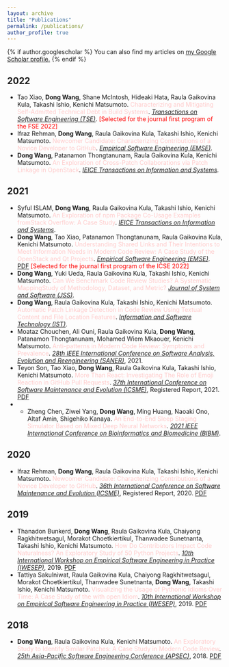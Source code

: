 ```yaml
---
layout: archive
title: "Publications"
permalink: /publications/
author_profile: true
---
```


{% if author.googlescholar %}
  You can also find my articles on <u><a href="{{author.googlescholar}}">my Google Scholar profile</a>.</u>
{% endif %}
## 2022
* Tao Xiao, **Dong Wang**, Shane McIntosh, Hideaki Hata, Raula Gaikovina Kula, Takashi Ishio, Kenichi Matsumoto. <span style="color:#FFCACA">Characterizing and Mitigating Self-Admitted Technical Debt in Build Systems</span>. <span style="text-decoration:underline;font-style: italic">Transactions on Software Engineering (TSE)</span>.  <span style="color:red">[Selected for the journal first program of the FSE 2022]</span>  
* Ifraz Rehman, **Dong Wang**, Raula Gaikovina Kula, Takashi Ishio, Kenichi Matsumoto. <span style="color:#FFCACA">Newcomer Candidate: Characterizing Contributions of a Novice Developer to GitHub</span>. <span style="text-decoration:underline;font-style: italic">Empirical Software Engineering (EMSE)</span>. 
* **Dong Wang**, Patanamon Thongtanunam, Raula Gaikovina Kula, Kenichi Matsumoto. <span style="color:#FFCACA">An Exploration of Cross-Patch Collaborations via Patch Linkage in OpenStack</span>. <span style="text-decoration:underline;font-style: italic">IEICE Transactions on Information and Systems</span>.
## 2021
* Syful ISLAM, **Dong Wang**, Raula Gaikovina Kula, Takashi Ishio, Kenichi Matsumoto. <span style="color:#FFCACA">An Exploration of npm Package Co-Usage Examples fromStack Overflow: A Case Study</span>. <span style="text-decoration:underline;font-style: italic">IEICE Transactions on Information and Systems</span>.
* **Dong Wang**, Tao Xiao, Patanamon Thongtanunam, Raula Gaikovina Kula, Kenichi Matsumoto. <span style="color:#FFCACA">Understanding Shared Links and Their Intentions to Meet Information Needs in Modern Code Review: A Case Study of the OpenStack and Qt Projects</span>. <span style="text-decoration:underline;font-style: italic">Empirical Software Engineering (EMSE)</span>. [PDF](https://link.springer.com/article/10.1007/s10664-021-09997-x) <span style="color:red">[Selected for the journal first program of the ICSE 2022]</span> 
* **Dong Wang**, Yuki Ueda, Raula Gaikovina Kula, Takashi Ishio, Kenichi Matsumoto. <span style="color:#FFCACA">Can We Benchmark Code Review Studies? A Systematic MappingStudy of Methodology, Dataset, and Metric?</span> <span style="text-decoration:underline;font-style: italic">Journal of System and Software (JSS)</span>. 
* **Dong Wang**, Raula Gaikovina Kula, Takashi Ishio, Kenichi Matsumoto. <span style="color:#FFCACA">Automatic Patch Linkage Detection in Code Review Using Textual Content and File Location Features</span>. <span style="text-decoration:underline;font-style: italic">Information and Software Technology (IST)</span>.
* Moataz Chouchen, Ali Ouni, Raula Gaikovina Kula, **Dong Wang**, Patanamon Thongtanunam, Mohamed Wiem Mkaouer, Kenichi Matsumoto. <span style="color:#FFCACA">Anti-patterns in Modern Code Review: Symptoms and Prevalence</span>. <span style="text-decoration:underline;font-style: italic">28th IEEE International Conference on Software Analysis, Evolution and Reengineering (SANER)</span>, 2021.
* Teyon Son, Tao Xiao, **Dong Wang**, Raula Gaikovina Kula, Takashi Ishio, Kenichi Matsumoto. <span style="color:#FFCACA">More Than React: Investigating The Role of Emoji Reaction in GitHub Pull Requests</span>. <span style="text-decoration:underline;font-style: italic">37th International Conference on Software Maintenance and Evolution (ICSME)</span>, Registered Report, 2021. [PDF](https://www.researchgate.net/publication/353995896_More_Than_React_Investigating_The_Role_of_EmojiReaction_in_GitHub_Pull_Requests)
* * Zheng Chen, Ziwei Yang, **Dong Wang**, Ming Huang, Naoaki Ono, Altaf Amin, Shigehiko Kanaya. <span style="color:#FFCACA">An End-to-End Sleep Staging Simulator Based on Mixed Deep Neural Networks</span>. <span style="text-decoration:underline;font-style: italic">2021 IEEE International Conference on Bioinformatics and Biomedicine (BIBM)</span>. 

## 2020
* Ifraz Rehman, **Dong Wang**, Raula Gaikovina Kula, Takashi Ishio, Kenichi Matsumoto. <span style="color:#FFCACA">Newcomer Candidate: Characterizing Contributions of a Novice Developer to GitHub</span>. <span style="text-decoration:underline;font-style: italic">36th International Conference on Software Maintenance and Evolution (ICSME)</span>, Registered Report, 2020. [PDF](https://www.researchgate.net/publication/343498679_Newcomer_Candidate_Characterizing_Contributions_of_a_Novice_Developer_to_GitHub)

## 2019
* Thanadon Bunkerd, **Dong Wang**, Raula Gaikovina Kula, Chaiyong Ragkhitwetsagul, Morakot Choetkiertikul, Thanwadee Sunetnanta, Takashi Ishio, Kenichi Matsumoto. <span style="color:#FFCACA">How Do Contributors Impact Code Naturalness? An Exploratory Study of 50 Python Projects</span>. <span style="text-decoration:underline;font-style: italic">10th International Workshop on Empirical Software Engineering in Practice (IWESEP)</span>, 2019. [PDF](https://ieeexplore.ieee.org/document/8945084/)
* Tattiya Sakulniwat, Raula Gaikovina Kula, Chaiyong Ragkhitwetsagul, Morakot Choetkiertikul, Thanwadee Sunetnanta, **Dong Wang**, Takashi Ishio, Kenichi Matsumoto. <span style="color:#FFCACA">Visualizing the Usage of Pythonic Idioms Over Time: A Case Study of the with open Idiom</span>. <span style="text-decoration:underline;font-style: italic">10th International Workshop on Empirical Software Engineering in Practice (IWESEP)</span>, 2019. [PDF](https://cragkhit.github.io/publications/iwesep19_Tattiya.pdf)

## 2018

* **Dong Wang**, Raula Gaikovina Kula, Kenichi Matsumoto. <span style="color:#FFCACA">An Exploratory Study to Identify Similar Patches: A Case Study in Modern Code Review</span>. <span style="text-decoration:underline;font-style: italic">25th Asia-Pacific Software Engineering Conference (APSEC)</span>, 2018. [PDF](https://ieeexplore.ieee.org/document/8719469)
